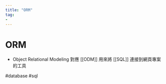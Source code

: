 ```yaml
---
title: "ORM"
tag: 
- 
---
```

# ORM
- Object Relational Modeling
對應 [[ODM]] 用來將 [[SQL]] 連接到網頁專案的工具

#database #sql